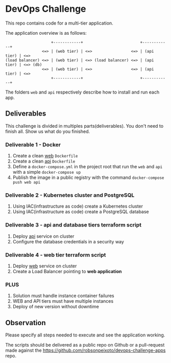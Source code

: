 # DevOps Challenge

This repo contains code for a multi-tier application.

The application overview is as follows:
```
                    +------------+                         +------------+
                <=> | (web tier) | <=>                 <=> | (api tier) | <=>
(load balancer) <=> | (web tier) | <=> (load balancer) <=> | (api tier) | <=> (db)
                <=> | (web tier) | <=>                 <=> | (api tier) | <=>
                    +------------+                         +------------+
```

The folders `web` and `api` respectively describe how to install and run each app.

## Deliverables

This challenge is divided in multiples parts(deliverables). You don't need to finish all. Show us what do you finished.

### Deliverable 1 - Docker

1. Create a clean [web](./web) `Dockerfile`
1. Create a clean [api](./api) `Dockerfile`
1. Define a `docker-compose.yml` in the project root that run the `web` and `api` with a simple `docker-compose up`
1. Publish the image in a public registry with the command `docker-compose push web api`

### Deliverable 2 - Kubernetes cluster and PostgreSQL

1. Using IAC(infrastructure as code) create a Kubernetes cluster
1. Using IAC(infrastructure as code) create a PostgreSQL database

### Deliverable 3 - api and database tiers terraform script

1. Deploy [api](./api) service on cluster
1. Configure the database credentials in a security way

### Deliverable 4 - web tier terraform script

1. Deploy [web](./web) service on cluster
1. Create a Load Balancer pointing to **web application**

### PLUS

1. Solution must handle instance container failures
1. WEB and API tiers must have multiple instances
1. Deploy of new version without downtime

## Observation

Please specify all steps needed to execute and see the application working.

The scripts should be delivered as a public repo on Github or a pull-request made against the <https://github.com/robsonpeixoto/devops-challenge-apps> repo.
